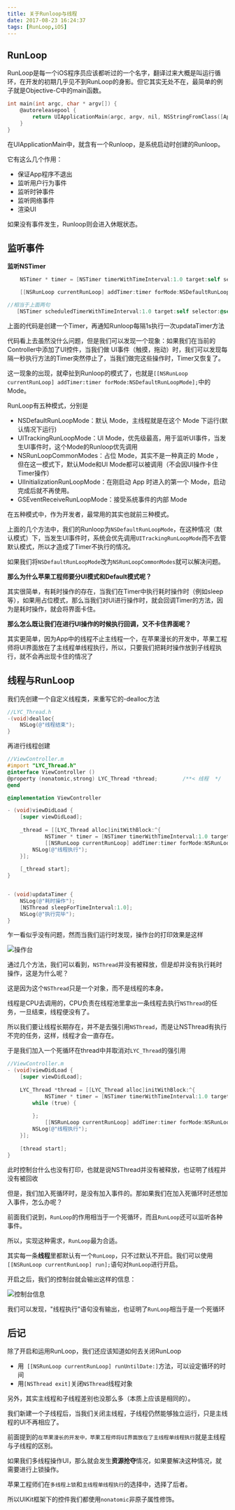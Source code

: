```yaml
---
title: 关于Runloop与线程
date: 2017-08-23 16:24:37
tags: [RunLoop,iOS] 
---
```


## RunLoop

​	RunLoop是每一个iOS程序员应该都听过的一个名字，翻译过来大概是叫运行循环，在开发的初期几乎见不到RunLoop的身影。但它其实无处不在，最简单的例子就是Objective-C中的main函数。

```objective-c
int main(int argc, char * argv[]) {
    @autoreleasepool {
        return UIApplicationMain(argc, argv, nil, NSStringFromClass([AppDelegate class]));
    }
}
```

在UIApplicationMain中，就含有一个Runloop，是系统启动时创建的Runloop。

它有这么几个作用：

* 保证App程序不退出
* 监听用户行为事件
* 监听时钟事件
* 监听网络事件
* 渲染UI

如果没有事件发生，Runloop则会进入休眠状态。

## 监听事件

**监听NSTimer**

```objective-c
    NSTimer * timer = [NSTimer timerWithTimeInterval:1.0 target:self selector:@selector(updataTimer) userInfo:nil repeats:YES];

    [[NSRunLoop currentRunLoop] addTimer:timer forMode:NSDefaultRunLoopMode];

//相当于上面两句
   [NSTimer scheduledTimerWithTimeInterval:1.0 target:self selector:@selector(updataTimer) userInfo:nil repeats:YES];
```

上面的代码是创建一个Timer，再通知Runloop每隔1s执行一次updataTimer方法

代码看上去虽然没什么问题，但是我们可以发现一个现象：如果我们在当前的Controller中添加了UI控件，当我们做 UI事件（触摸，拖动）时，我们可以发现每隔一秒执行方法的Timer突然停止了，当我们做完这些操作时，Timer又恢复了。

这一现象的出现，就牵扯到Runloop的模式了，也就是`[[NSRunLoop currentRunLoop] addTimer:timer forMode:NSDefaultRunLoopMode];`中的Mode。



RunLoop有五种模式，分别是

* NSDefaultRunLoopMode：默认 Mode，主线程就是在这个 Mode 下运行(默认情况下运行)
* UITrackingRunLoopMode：UI Mode，优先级最高，用于监听UI事件，当发生UI事件时，这个Mode的Runloop优先调用
* NSRunLoopCommonModes：占位 Mode，其实不是一种真正的 Mode ，但在这一模式下，默认Mode和UI Mode都可以被调用（不会因UI操作卡住Timer操作）
* UIInitializationRunLoopMode：在刚启动 App 时进入的第一个 Mode，启动完成后就不再使用。
* GSEventReceiveRunLoopMode：接受系统事件的内部 Mode

在五种模式中，作为开发者，最常用的其实也就前三种模式。

上面的几个方法中，我们的Runloop为`NSDefaultRunLoopMode`，在这种情况（默认模式）下，当发生UI事件时，系统会优先调用`UITrackingRunLoopMode`而不去管默认模式，所以才造成了Timer不执行的情况。

如果我们将`NSDefaultRunLoopMode`改为`NSRunLoopCommonModes`就可以解决问题。

**那么为什么苹果工程师要分UI模式和Default模式呢？**

其实很简单，有耗时操作的存在，当我们在Timer中执行耗时操作时（例如sleep等），如果用占位模式，那么当我们对UI进行操作时，就会回调Timer的方法，因为是耗时操作，就会将界面卡住。

**那么怎么既让我们在进行UI操作的时候执行回调，又不卡住界面呢？**

其实更简单，因为App中的线程不止主线程一个，在苹果漫长的开发中，苹果工程师将UI界面放在了主线程单线程执行，所以，只要我们把耗时操作放到子线程执行，就不会再出现卡住的情况了



## 线程与RunLoop

我们先创建一个自定义线程类，来重写它的-dealloc方法

```objective-c
//LYC_Thread.h
-(void)dealloc{
    NSLog(@"线程结束");
}
```

再进行线程创建

```objective-c
//ViewController.m
#import "LYC_Thread.h"
@interface ViewController ()
@property (nonatomic,strong) LYC_Thread *thread;        /**< 线程  */
@end

@implementation ViewController

- (void)viewDidLoad {
    [super viewDidLoad];
    
    _thread = [[LYC_Thread alloc]initWithBlock:^{
            NSTimer * timer = [NSTimer timerWithTimeInterval:1.0 target:self selector:@selector(updataTimer) userInfo:nil repeats:YES];
            [[NSRunLoop currentRunLoop] addTimer:timer forMode:NSRunLoopCommonModes];
        NSLog(@"线程执行");
    }];
    
    [_thread start];
}


- (void)updataTimer {
    NSLog(@"耗时操作");
    [NSThread sleepForTimeInterval:1.0];
    NSLog(@"执行完毕");
}
```

乍一看似乎没有问题，然而当我们运行时发现，操作台的打印效果是这样

![操作台](/img/Thread.png)

通过几个方法，我们可以看到，`NSThread`并没有被释放，但是却并没有执行耗时操作，这是为什么呢？

这是因为这个`NSThread`只是一个对象，而不是线程的本身。

线程是CPU去调用的，CPU负责在线程池里拿出一条线程去执行`NSThread`的任务，一旦结束，线程便没有了。

所以我们要让线程长期存在，并不是去强引用`NSThread`，而是让NSThread有执行不完的任务，这样，线程才会一直存在。

于是我们加入一个死循环在thread中并取消对`LYC_Thread`的强引用

```objective-c
//ViewController.m
- (void)viewDidLoad {
    [super viewDidLoad];
        
    LYC_Thread *thread = [[LYC_Thread alloc]initWithBlock:^{
            NSTimer * timer = [NSTimer timerWithTimeInterval:1.0 target:self selector:@selector(updataTimer) userInfo:nil repeats:YES];
        while (true) {
            
        };
            [[NSRunLoop currentRunLoop] addTimer:timer forMode:NSRunLoopCommonModes];
        NSLog(@"线程执行");
    }];
    
    [thread start];
}
```

此时控制台什么也没有打印，也就是说NSThread并没有被释放，也证明了线程并没有被回收



但是，我们加入死循环时，是没有加入事件的。那如果我们在加入死循环时还想加入事件，怎么办呢？

前面我们说到，`RunLoop`的作用相当于一个死循环，而且`RunLoop`还可以监听各种事件。

所以，实现这种需求，`RunLoop`最为合适。



其实每一条**线程**里都默认有一个`RunLoop`，只不过默认不开启。我们可以使用`        [[NSRunLoop currentRunLoop] run];`语句对`RunLoop`进行开启。

开启之后，我们的控制台就会输出这样的信息：

![控制台信息](/img/控制台.png)

我们可以发现，"线程执行"语句没有输出，也证明了`RunLoop`相当于是一个死循环

## 后记

除了开启和运用RunLoop，我们还应该知道如何去关闭RunLoop

* 用` [[NSRunLoop currentRunLoop] runUntilDate:]`方法，可以设定循环的时间
* 用`[NSThread exit]`关闭`NSThread`线程对象





另外，其实主线程和子线程差别也没那么多（本质上应该是相同的）。

我们新建一个子线程后，当我们关闭主线程，子线程仍然能够独立运行，只是主线程的UI不再相应了。





前面提到的``在苹果漫长的开发中，苹果工程师将UI界面放在了主线程单线程执行``就是主线程与子线程的区别。

如果我们多线程操作UI，那么就会发生**资源抢夺**情况，如果要解决这种情况，就需要进行上锁操作。

苹果工程师们在`多线程上锁`和`主线程单线程执行`的选择中，选择了后者。

所以UIKit框架下的控件我们都使用`nonatomic`非原子属性修饰。